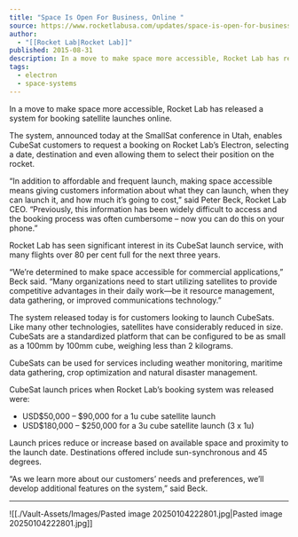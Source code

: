 ```yaml
---
title: "Space Is Open For Business, Online "
source: https://www.rocketlabusa.com/updates/space-is-open-for-business-online/
author:
  - "[[Rocket Lab|Rocket Lab]]"
published: 2015-08-31
description: In a move to make space more accessible, Rocket Lab has released a system for booking satellite launches online.
tags:
  - electron
  - space-systems
---
```

In a move to make space more accessible, Rocket Lab has released a system for booking satellite launches online.

The system, announced today at the SmallSat conference in Utah, enables CubeSat customers to request a booking on Rocket Lab’s Electron, selecting a date, destination and even allowing them to select their position on the rocket.

“In addition to affordable and frequent launch, making space accessible means giving customers information about what they can launch, when they can launch it, and how much it’s going to cost,” said Peter Beck, Rocket Lab CEO. “Previously, this information has been widely difficult to access and the booking process was often cumbersome – now you can do this on your phone.”

Rocket Lab has seen significant interest in its CubeSat launch service, with many flights over 80 per cent full for the next three years.

“We’re determined to make space accessible for commercial applications,” Beck said. “Many organizations need to start utilizing satellites to provide competitive advantages in their daily work—be it resource management, data gathering, or improved communications technology.”

The system released today is for customers looking to launch CubeSats. Like many other technologies, satellites have considerably reduced in size. CubeSats are a standardized platform that can be configured to be as small as a 100mm by 100mm cube, weighing less than 2 kilograms.

CubeSats can be used for services including weather monitoring, maritime data gathering, crop optimization and natural disaster management.

CubeSat launch prices when Rocket Lab’s booking system was released were:

- USD$50,000 – $90,000 for a 1u cube satellite launch
- USD$180,000 – $250,000 for a 3u cube satellite launch (3 x 1u)

Launch prices reduce or increase based on available space and proximity to the launch date. Destinations offered include sun-synchronous and 45 degrees.

“As we learn more about our customers’ needs and preferences, we’ll develop additional features on the system,” said Beck.

---

![[./Vault-Assets/Images/Pasted image 20250104222801.jpg|Pasted image 20250104222801.jpg]]